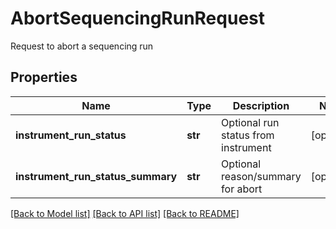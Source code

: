 # AbortSequencingRunRequest

Request to abort a sequencing run

## Properties
Name | Type | Description | Notes
------------ | ------------- | ------------- | -------------
**instrument_run_status** | **str** | Optional run status from instrument | [optional] 
**instrument_run_status_summary** | **str** | Optional reason/summary for abort | [optional] 

[[Back to Model list]](../README.md#documentation-for-models) [[Back to API list]](../README.md#documentation-for-api-endpoints) [[Back to README]](../README.md)


